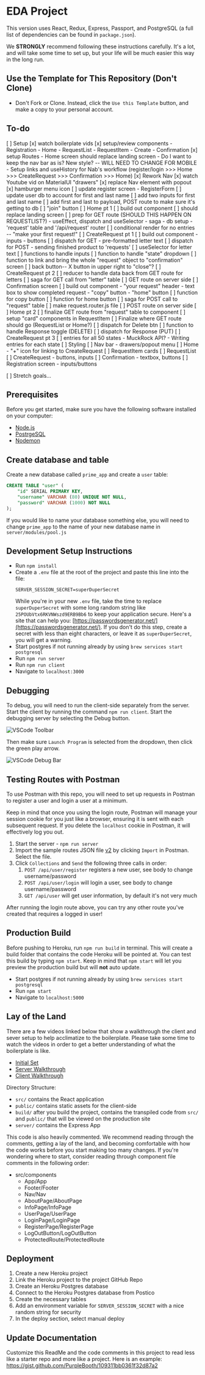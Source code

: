 
# EDA Project
This version uses React, Redux, Express, Passport, and PostgreSQL (a full list of dependencies can be found in `package.json`).

We **STRONGLY** recommend following these instructions carefully. It's a lot, and will take some time to set up, but your life will be much easier this way in the long run.

## Use the Template for This Repository (Don't Clone)

- Don't Fork or Clone. Instead, click the `Use this Template` button, and make a copy to your personal account.


## To-do
[ ] Setup
  [x] watch boilerplate vids
  [x] setup/review components
    - Registration 
    - Home
    - RequestList
    - RequestItem
    - Create
    - Confirmation
  [x] setup Routes
    - Home screen should replace landing screen
    - Do I want to keep the nav bar as is? New style? -- WILL NEED TO CHANGE FOR MOBILE
    - Setup links and useHistory for Nab's workflow (register/login >>> Home >>> CreateRequest >>> Confirmation >>> Home)
[x] Rework Nav
  [x] watch Youtube vid on MaterialUI "drawers"
  [x] replace Nav element with popout
  [x] hamburger menu icon
[ ] update register screen - RegisterForm
  [ ] update user db to account for first and last name
  [ ] add two inputs for first and last name
  [ ] add first and last to payload, POST route to make sure it's getting to db
  [ ] "join" button
[ ] Home pt 1
  [ ] build out component
  [ ] should replace landing screen
  [ ] prep for GET route (SHOULD THIS HAPPEN ON REQUESTLIST?)
    - useEffect, dispatch and useSelector 
    - saga
    - db setup - 'request' table and '/api/request' router
  [ ] conditional render for no entries -- "make your first request!"
[ ] CreateRequest pt 1
  [ ] build out component
    - inputs
    - buttons
  [ ] dispatch for GET - pre-formatted letter text
  [ ] dispatch for POST - sending finished product to 'requests'
  [ ] useSelector for letter text
  [ ] functions to handle inputs
  [ ] function to handle "state" dropdown
  [ ] function to link and bring the whole "request" object to "confirmation" screen
  [ ] back button-- X button in upper right to "close"?
[ ] CreateRequest pt 2
  [ ] reducer to handle data back from GET route for letters
  [ ] saga for GET call from "letter" table
  [ ] GET route on server side
[ ] Confirmation screen
  [ ] build out component
    - "your request" header
    - text box to show completed request
    - "copy" button
    - "home" button
  [ ] function for copy button
  [ ] function for home button
  [ ] saga for POST call to "request" table
  [ ] make request.router.js file
  [ ] POST route on server side
[ ] Home pt 2
  [ ] finalize GET route from "request" table to component
  [ ] setup "card" components in RequestItem
  [ ] Finalize where GET route should go (RequestList or Home?)
  [ ] dispatch for Delete btn
  [ ] function to handle Response toggle (DELETE)
  [ ] dispatch for Response (PUT)
[ ] CreateRequest pt 3
  [ ] entries for all 50 states
    - MuckRock API?
    - Writing entries for each state
[ ] Styling
  [ ] Nav bar - drawers/popout menu
  [ ] Home - "+" icon for linking to CreateRequest
  [ ] RequestItem cards
  [ ] RequestList
  [ ] CreateRequest - buttons, inputs
  [ ] Confirmation - textbox, buttons
  [ ] Registration screen - inputs/buttons

[ ] Stretch goals...



## Prerequisites

Before you get started, make sure you have the following software installed on your computer:

- [Node.js](https://nodejs.org/en/)
- [PostrgeSQL](https://www.postgresql.org/)
- [Nodemon](https://nodemon.io/)

## Create database and table

Create a new database called `prime_app` and create a `user` table:

```SQL
CREATE TABLE "user" (
    "id" SERIAL PRIMARY KEY,
    "username" VARCHAR (80) UNIQUE NOT NULL,
    "password" VARCHAR (1000) NOT NULL
);
```

If you would like to name your database something else, you will need to change `prime_app` to the name of your new database name in `server/modules/pool.js`

## Development Setup Instructions

- Run `npm install`
- Create a `.env` file at the root of the project and paste this line into the file:
  ```
  SERVER_SESSION_SECRET=superDuperSecret
  ```
  While you're in your new `.env` file, take the time to replace `superDuperSecret` with some long random string like `25POUbVtx6RKVNWszd9ERB9Bb6` to keep your application secure. Here's a site that can help you: [https://passwordsgenerator.net/](https://passwordsgenerator.net/). If you don't do this step, create a secret with less than eight characters, or leave it as `superDuperSecret`, you will get a warning.
- Start postgres if not running already by using `brew services start postgresql`
- Run `npm run server`
- Run `npm run client`
- Navigate to `localhost:3000`

## Debugging

To debug, you will need to run the client-side separately from the server. Start the client by running the command `npm run client`. Start the debugging server by selecting the Debug button.

![VSCode Toolbar](documentation/images/vscode-toolbar.png)

Then make sure `Launch Program` is selected from the dropdown, then click the green play arrow.

![VSCode Debug Bar](documentation/images/vscode-debug-bar.png)

## Testing Routes with Postman

To use Postman with this repo, you will need to set up requests in Postman to register a user and login a user at a minimum.

Keep in mind that once you using the login route, Postman will manage your session cookie for you just like a browser, ensuring it is sent with each subsequent request. If you delete the `localhost` cookie in Postman, it will effectively log you out.

1. Start the server - `npm run server`
2. Import the sample routes JSON file [v2](./PostmanPrimeSoloRoutesv2.json) by clicking `Import` in Postman. Select the file.
3. Click `Collections` and `Send` the following three calls in order:
   1. `POST /api/user/register` registers a new user, see body to change username/password
   2. `POST /api/user/login` will login a user, see body to change username/password
   3. `GET /api/user` will get user information, by default it's not very much

After running the login route above, you can try any other route you've created that requires a logged in user!

## Production Build

Before pushing to Heroku, run `npm run build` in terminal. This will create a build folder that contains the code Heroku will be pointed at. You can test this build by typing `npm start`. Keep in mind that `npm start` will let you preview the production build but will **not** auto update.

- Start postgres if not running already by using `brew services start postgresql`
- Run `npm start`
- Navigate to `localhost:5000`

## Lay of the Land

There are a few videos linked below that show a walkthrough the client and sever setup to help acclimatize to the boilerplate. Please take some time to watch the videos in order to get a better understanding of what the boilerplate is like.

- [Initial Set](https://vimeo.com/453297271)
- [Server Walkthrough](https://vimeo.com/453297212)
- [Client Walkthrough](https://vimeo.com/453297124)

Directory Structure:

- `src/` contains the React application
- `public/` contains static assets for the client-side
- `build/` after you build the project, contains the transpiled code from `src/` and `public/` that will be viewed on the production site
- `server/` contains the Express App

This code is also heavily commented. We recommend reading through the comments, getting a lay of the land, and becoming comfortable with how the code works before you start making too many changes. If you're wondering where to start, consider reading through component file comments in the following order:

- src/components
  - App/App
  - Footer/Footer
  - Nav/Nav
  - AboutPage/AboutPage
  - InfoPage/InfoPage
  - UserPage/UserPage
  - LoginPage/LoginPage
  - RegisterPage/RegisterPage
  - LogOutButton/LogOutButton
  - ProtectedRoute/ProtectedRoute

## Deployment

1. Create a new Heroku project
1. Link the Heroku project to the project GitHub Repo
1. Create an Heroku Postgres database
1. Connect to the Heroku Postgres database from Postico
1. Create the necessary tables
1. Add an environment variable for `SERVER_SESSION_SECRET` with a nice random string for security
1. In the deploy section, select manual deploy

## Update Documentation

Customize this ReadMe and the code comments in this project to read less like a starter repo and more like a project. Here is an example: https://gist.github.com/PurpleBooth/109311bb0361f32d87a2
